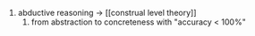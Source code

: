 1. abductive reasoning → [[construal level theory]]
	1. from abstraction to concreteness with "accuracy < 100%"